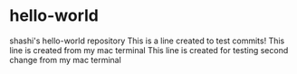 # hello-world
shashi's hello-world repository
This is a line created to test commits!
This line is created from my mac terminal
This line is created for testing second change from my mac terminal
